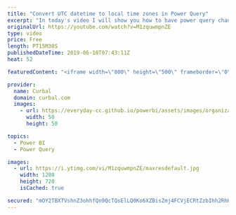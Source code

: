 ```yaml
---
title: "Convert UTC datetime to local time zones in Power Query"
excerpt: "In today's video I will show you how to have power query change from utc time to local time so you can follow #FIFAWWC #FIFAWomensWorldCup in your own timezone. #curbal #powerbi #powerquery  Here are the resources mentioned in the video: https://curbal.com/blog/follow-the-fifa-world-cup-2018-in-power-bi"
originalUrl: https://youtube.com/watch?v=M1zquwmpnZE
type: video
price: Free
length: PT15M30S
publishedDateTime: 2019-06-10T07:43:11Z
heat: 52

featuredContent: "<iframe width=\"800\" height=\"500\" frameborder=\"0\" src=\"https://www.youtube.com/embed/M1zquwmpnZE\" allow=\"accelerometer; autoplay; encrypted-media; gyroscope; picture-in-picture\" allowfullscreen></iframe>"

provider:
  name: Curbal
  domain: curbal.com
  images:
    - url: https://everyday-cc.github.io/powerbi/assets/images/organizations/curbal.com-50x50.jpg
      width: 50
      height: 50

topics:
  - Power BI
  - Power Query

images:
  - url: https://i.ytimg.com/vi/M1zquwmpnZE/maxresdefault.jpg
    width: 1280
    height: 720
    isCached: true

secured: "mOY2TBXTVshnZ3ohhfQn9QcTQsElLQ0Ko6XZBisZmj4FCVjECRtZzbIhh2RhKf7AHqQde7iPGpJQNK4cRgU4toVRdHeQHg6Wmf9rcHnJ1uzMiuEAmhU9JvhillUK7ZiEEhrRo1Vrl5QCokMXl4qv7NmUa70TCHadW5YmACFM+CYU+ByaV8Kdq7/iPzTgfV7eEtBdtOlx3GxhU2VY+Ttcj2S/f5B1InbqXu8HjHfXzUyz8c7oxfbpnd27R1cCKXdslG1gkX2gS3qnG/9H/E5F1+9Vyn3yA6owuxoQnF43JrAQJZ72FculsajhZrYS7p0u01eej/NNpQbFN9IqSulBIminjSvJWgFyrfvFZQfJrsYFNGx/UGGAJemUtF4jvHbf1BJoePMBePqmJmUvz4NZihc96qC/kZgVT+O6lyli8jQ=;iJvp+qYBPKttaT1xcz61IQ=="
---
```


